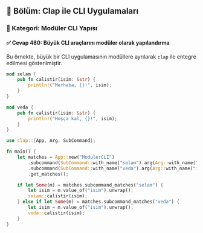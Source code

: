 ## 📘 Bölüm: Clap ile CLI Uygulamaları  
### 🔹 Kategori: Modüler CLI Yapısı  
#### ✅ Cevap 480: Büyük CLI araçlarını modüler olarak yapılandırma

Bu örnekte, büyük bir CLI uygulamasının modüllere ayrılarak `clap` ile entegre edilmesi gösterilmiştir.

```rust
mod selam {
    pub fn calistir(isim: &str) {
        println!("Merhaba, {}!", isim);
    }
}

mod veda {
    pub fn calistir(isim: &str) {
        println!("Hoşça kal, {}!", isim);
    }
}

use clap::{App, Arg, SubCommand};

fn main() {
    let matches = App::new("ModulerCLI")
        .subcommand(SubCommand::with_name("selam").arg(Arg::with_name("isim").required(true)))
        .subcommand(SubCommand::with_name("veda").arg(Arg::with_name("isim").required(true)))
        .get_matches();

    if let Some(m) = matches.subcommand_matches("selam") {
        let isim = m.value_of("isim").unwrap();
        selam::calistir(isim);
    } else if let Some(m) = matches.subcommand_matches("veda") {
        let isim = m.value_of("isim").unwrap();
        veda::calistir(isim);
    }
}
```
